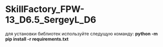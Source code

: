 # SkillFactory_FPW-13_D6.5_SergeyL_D6

для установки библиотек используйте следущую команду:
**python -m pip install -r requirements.txt**
